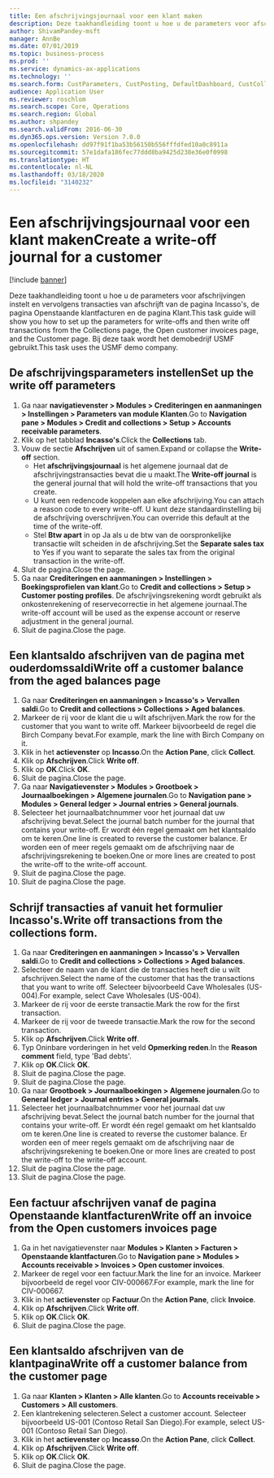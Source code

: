 ```yaml
---
title: Een afschrijvingsjournaal voor een klant maken
description: Deze taakhandleiding toont u hoe u de parameters voor afschrijvingen instelt en vervolgens transacties van afschrijft van de pagina Incasso's, de pagina Openstaande klantfacturen en de pagina Klant.
author: ShivamPandey-msft
manager: AnnBe
ms.date: 07/01/2019
ms.topic: business-process
ms.prod: ''
ms.service: dynamics-ax-applications
ms.technology: ''
ms.search.form: CustParameters, CustPosting, DefaultDashboard, CustCollectionsPoolsListPage, CustWriteOff, LedgerJournalTable, LedgerJournalTransDaily, CustCollections, CustOpenInvoicesListPage, CustTable
audience: Application User
ms.reviewer: roschlom
ms.search.scope: Core, Operations
ms.search.region: Global
ms.author: shpandey
ms.search.validFrom: 2016-06-30
ms.dyn365.ops.version: Version 7.0.0
ms.openlocfilehash: dd97f91f1ba53b56150b556fffdfed10a0c8911a
ms.sourcegitcommit: 57e1dafa186fec77ddd8ba9425d238e36e0f0998
ms.translationtype: HT
ms.contentlocale: nl-NL
ms.lasthandoff: 03/18/2020
ms.locfileid: "3140232"
---
```

# <a name="create-a-write-off-journal-for-a-customer"></a><span data-ttu-id="04c6c-103">Een afschrijvingsjournaal voor een klant maken</span><span class="sxs-lookup"><span data-stu-id="04c6c-103">Create a write-off journal for a customer</span></span>

[!include [banner](../../includes/banner.md)]

<span data-ttu-id="04c6c-104">Deze taakhandleiding toont u hoe u de parameters voor afschrijvingen instelt en vervolgens transacties van afschrijft van de pagina Incasso's, de pagina Openstaande klantfacturen en de pagina Klant.</span><span class="sxs-lookup"><span data-stu-id="04c6c-104">This task guide will show you how to set up the parameters for write-offs and then write off transactions from the Collections page, the Open customer invoices page, and the Customer page.</span></span> <span data-ttu-id="04c6c-105">Bij deze taak wordt het demobedrijf USMF gebruikt.</span><span class="sxs-lookup"><span data-stu-id="04c6c-105">This task uses the USMF demo company.</span></span>


## <a name="set-up-the-write-off-parameters"></a><span data-ttu-id="04c6c-106">De afschrijvingsparameters instellen</span><span class="sxs-lookup"><span data-stu-id="04c6c-106">Set up the write off parameters</span></span>
1. <span data-ttu-id="04c6c-107">Ga naar **navigatievenster > Modules > Crediteringen en aanmaningen > Instellingen > Parameters van module Klanten**.</span><span class="sxs-lookup"><span data-stu-id="04c6c-107">Go to **Navigation pane > Modules > Credit and collections > Setup > Accounts receivable parameters**.</span></span>
2. <span data-ttu-id="04c6c-108">Klik op het tabblad **Incasso's**.</span><span class="sxs-lookup"><span data-stu-id="04c6c-108">Click the **Collections** tab.</span></span>
3. <span data-ttu-id="04c6c-109">Vouw de sectie **Afschrijven** uit of samen.</span><span class="sxs-lookup"><span data-stu-id="04c6c-109">Expand or collapse the **Write-off** section.</span></span>
    - <span data-ttu-id="04c6c-110">Het **afschrijvingsjournaal** is het algemene journaal dat de afschrijvingstransacties bevat die u maakt.</span><span class="sxs-lookup"><span data-stu-id="04c6c-110">The **Write-off journal** is the general journal that will hold the write-off transactions that you create.</span></span>  
    - <span data-ttu-id="04c6c-111">U kunt een redencode koppelen aan elke afschrijving.</span><span class="sxs-lookup"><span data-stu-id="04c6c-111">You can attach a reason code to every write-off.</span></span> <span data-ttu-id="04c6c-112">U kunt deze standaardinstelling bij de afschrijving overschrijven.</span><span class="sxs-lookup"><span data-stu-id="04c6c-112">You can override this default at the time of the write-off.</span></span>  
    - <span data-ttu-id="04c6c-113">Stel **Btw apart** in op Ja als u de btw van de oorspronkelijke transactie wilt scheiden in de afschrijving.</span><span class="sxs-lookup"><span data-stu-id="04c6c-113">Set the **Separate sales tax** to Yes if you want to separate the sales tax from the original transaction in the write-off.</span></span>  
4. <span data-ttu-id="04c6c-114">Sluit de pagina.</span><span class="sxs-lookup"><span data-stu-id="04c6c-114">Close the page.</span></span>
5. <span data-ttu-id="04c6c-115">Ga naar **Crediteringen en aanmaningen > Instellingen > Boekingsprofielen van klant**.</span><span class="sxs-lookup"><span data-stu-id="04c6c-115">Go to **Credit and collections > Setup > Customer posting profiles**.</span></span> <span data-ttu-id="04c6c-116">De afschrijvingsrekening wordt gebruikt als onkostenrekening of reservecorrectie in het algemene journaal.</span><span class="sxs-lookup"><span data-stu-id="04c6c-116">The write-off account will be used as the expense account or reserve adjustment in the general journal.</span></span>
6. <span data-ttu-id="04c6c-117">Sluit de pagina.</span><span class="sxs-lookup"><span data-stu-id="04c6c-117">Close the page.</span></span>

## <a name="write-off-a-customer-balance-from-the-aged-balances-page"></a><span data-ttu-id="04c6c-118">Een klantsaldo afschrijven van de pagina met ouderdomssaldi</span><span class="sxs-lookup"><span data-stu-id="04c6c-118">Write off a customer balance from the aged balances page</span></span>
1. <span data-ttu-id="04c6c-119">Ga naar **Crediteringen en aanmaningen > Incasso's > Vervallen saldi**.</span><span class="sxs-lookup"><span data-stu-id="04c6c-119">Go to **Credit and collections > Collections > Aged balances**.</span></span>
2. <span data-ttu-id="04c6c-120">Markeer de rij voor de klant die u wilt afschrijven.</span><span class="sxs-lookup"><span data-stu-id="04c6c-120">Mark the row for the customer that you want to write off.</span></span> <span data-ttu-id="04c6c-121">Markeer bijvoorbeeld de regel die Birch Company bevat.</span><span class="sxs-lookup"><span data-stu-id="04c6c-121">For example, mark the line with Birch Company on it.</span></span>
3. <span data-ttu-id="04c6c-122">Klik in het **actievenster** op **Incasso**.</span><span class="sxs-lookup"><span data-stu-id="04c6c-122">On the **Action Pane**, click **Collect**.</span></span>
4. <span data-ttu-id="04c6c-123">Klik op **Afschrijven**.</span><span class="sxs-lookup"><span data-stu-id="04c6c-123">Click **Write off**.</span></span>
5. <span data-ttu-id="04c6c-124">Klik op **OK**.</span><span class="sxs-lookup"><span data-stu-id="04c6c-124">Click **OK**.</span></span>
6. <span data-ttu-id="04c6c-125">Sluit de pagina.</span><span class="sxs-lookup"><span data-stu-id="04c6c-125">Close the page.</span></span>
7. <span data-ttu-id="04c6c-126">Ga naar **Navigatievenster > Modules > Grootboek > Journaalboekingen > Algemene journalen**.</span><span class="sxs-lookup"><span data-stu-id="04c6c-126">Go to **Navigation pane > Modules > General ledger > Journal entries > General journals**.</span></span>
8. <span data-ttu-id="04c6c-127">Selecteer het journaalbatchnummer voor het journaal dat uw afschrijving bevat.</span><span class="sxs-lookup"><span data-stu-id="04c6c-127">Select the journal batch number for the journal that contains your write-off.</span></span> <span data-ttu-id="04c6c-128">Er wordt één regel gemaakt om het klantsaldo om te keren.</span><span class="sxs-lookup"><span data-stu-id="04c6c-128">One line is created to reverse the customer balance.</span></span> <span data-ttu-id="04c6c-129">Er worden een of meer regels gemaakt om de afschrijving naar de afschrijvingsrekening te boeken.</span><span class="sxs-lookup"><span data-stu-id="04c6c-129">One or more lines are created to post the write-off to the write-off account.</span></span>  
9. <span data-ttu-id="04c6c-130">Sluit de pagina.</span><span class="sxs-lookup"><span data-stu-id="04c6c-130">Close the page.</span></span>
10. <span data-ttu-id="04c6c-131">Sluit de pagina.</span><span class="sxs-lookup"><span data-stu-id="04c6c-131">Close the page.</span></span>

## <a name="write-off-transactions-from-the-collections-form"></a><span data-ttu-id="04c6c-132">Schrijf transacties af vanuit het formulier Incasso's.</span><span class="sxs-lookup"><span data-stu-id="04c6c-132">Write off transactions from the collections form.</span></span>
1. <span data-ttu-id="04c6c-133">Ga naar **Crediteringen en aanmaningen > Incasso's > Vervallen saldi**.</span><span class="sxs-lookup"><span data-stu-id="04c6c-133">Go to **Credit and collections > Collections > Aged balances**.</span></span>
2. <span data-ttu-id="04c6c-134">Selecteer de naam van de klant die de transacties heeft die u wilt afschrijven.</span><span class="sxs-lookup"><span data-stu-id="04c6c-134">Select the name of the customer that has the transactions that you want to write off.</span></span> <span data-ttu-id="04c6c-135">Selecteer bijvoorbeeld Cave Wholesales (US-004).</span><span class="sxs-lookup"><span data-stu-id="04c6c-135">For example, select Cave Wholesales (US-004).</span></span>
3. <span data-ttu-id="04c6c-136">Markeer de rij voor de eerste transactie.</span><span class="sxs-lookup"><span data-stu-id="04c6c-136">Mark the row for the first transaction.</span></span>
4. <span data-ttu-id="04c6c-137">Markeer de rij voor de tweede transactie.</span><span class="sxs-lookup"><span data-stu-id="04c6c-137">Mark the row for the second transaction.</span></span>
5. <span data-ttu-id="04c6c-138">Klik op **Afschrijven**.</span><span class="sxs-lookup"><span data-stu-id="04c6c-138">Click **Write off**.</span></span>
6. <span data-ttu-id="04c6c-139">Typ Oninbare vorderingen in het veld **Opmerking reden**.</span><span class="sxs-lookup"><span data-stu-id="04c6c-139">In the **Reason comment** field, type 'Bad debts'.</span></span>
7. <span data-ttu-id="04c6c-140">Klik op **OK**.</span><span class="sxs-lookup"><span data-stu-id="04c6c-140">Click **OK**.</span></span>
8. <span data-ttu-id="04c6c-141">Sluit de pagina.</span><span class="sxs-lookup"><span data-stu-id="04c6c-141">Close the page.</span></span>
9. <span data-ttu-id="04c6c-142">Sluit de pagina.</span><span class="sxs-lookup"><span data-stu-id="04c6c-142">Close the page.</span></span>
10. <span data-ttu-id="04c6c-143">Ga naar **Grootboek > Journaalboekingen > Algemene journalen**.</span><span class="sxs-lookup"><span data-stu-id="04c6c-143">Go to **General ledger > Journal entries > General journals**.</span></span>
11. <span data-ttu-id="04c6c-144">Selecteer het journaalbatchnummer voor het journaal dat uw afschrijving bevat.</span><span class="sxs-lookup"><span data-stu-id="04c6c-144">Select the journal batch number for the journal that contains your write-off.</span></span> <span data-ttu-id="04c6c-145">Er wordt één regel gemaakt om het klantsaldo om te keren.</span><span class="sxs-lookup"><span data-stu-id="04c6c-145">One line is created to reverse the customer balance.</span></span> <span data-ttu-id="04c6c-146">Er worden een of meer regels gemaakt om de afschrijving naar de afschrijvingsrekening te boeken.</span><span class="sxs-lookup"><span data-stu-id="04c6c-146">One or more lines are created to post the write-off to the write-off account.</span></span>  
12. <span data-ttu-id="04c6c-147">Sluit de pagina.</span><span class="sxs-lookup"><span data-stu-id="04c6c-147">Close the page.</span></span>
13. <span data-ttu-id="04c6c-148">Sluit de pagina.</span><span class="sxs-lookup"><span data-stu-id="04c6c-148">Close the page.</span></span>

## <a name="write-off-an-invoice-from-the-open-customers-invoices-page"></a><span data-ttu-id="04c6c-149">Een factuur afschrijven vanaf de pagina Openstaande klantfacturen</span><span class="sxs-lookup"><span data-stu-id="04c6c-149">Write off an invoice from the Open customers invoices page</span></span>
1. <span data-ttu-id="04c6c-150">Ga in het navigatievenster naar **Modules > Klanten > Facturen > Openstaande klantfacturen**.</span><span class="sxs-lookup"><span data-stu-id="04c6c-150">Go to **Navigation pane > Modules > Accounts receivable > Invoices > Open customer invoices**.</span></span>
2. <span data-ttu-id="04c6c-151">Markeer de regel voor een factuur.</span><span class="sxs-lookup"><span data-stu-id="04c6c-151">Mark the line for an invoice.</span></span> <span data-ttu-id="04c6c-152">Markeer bijvoorbeeld de regel voor CIV-000667.</span><span class="sxs-lookup"><span data-stu-id="04c6c-152">For example, mark the line for CIV-000667.</span></span>
3. <span data-ttu-id="04c6c-153">Klik in het **actievenster** op **Factuur**.</span><span class="sxs-lookup"><span data-stu-id="04c6c-153">On the **Action Pane**, click **Invoice**.</span></span>
4. <span data-ttu-id="04c6c-154">Klik op **Afschrijven**.</span><span class="sxs-lookup"><span data-stu-id="04c6c-154">Click **Write off**.</span></span>
5. <span data-ttu-id="04c6c-155">Klik op **OK**.</span><span class="sxs-lookup"><span data-stu-id="04c6c-155">Click **OK**.</span></span>
6. <span data-ttu-id="04c6c-156">Sluit de pagina.</span><span class="sxs-lookup"><span data-stu-id="04c6c-156">Close the page.</span></span>

## <a name="write-off-a-customer-balance-from-the-customer-page"></a><span data-ttu-id="04c6c-157">Een klantsaldo afschrijven van de klantpagina</span><span class="sxs-lookup"><span data-stu-id="04c6c-157">Write off a customer balance from the customer page</span></span>
1. <span data-ttu-id="04c6c-158">Ga naar **Klanten > Klanten > Alle klanten**.</span><span class="sxs-lookup"><span data-stu-id="04c6c-158">Go to **Accounts receivable > Customers > All customers**.</span></span>
2. <span data-ttu-id="04c6c-159">Een klantrekening selecteren.</span><span class="sxs-lookup"><span data-stu-id="04c6c-159">Select a customer account.</span></span> <span data-ttu-id="04c6c-160">Selecteer bijvoorbeeld US-001 (Contoso Retail San Diego).</span><span class="sxs-lookup"><span data-stu-id="04c6c-160">For example, select US-001 (Contoso Retail San Diego).</span></span>
3. <span data-ttu-id="04c6c-161">Klik in het **actievenster** op **Incasso**.</span><span class="sxs-lookup"><span data-stu-id="04c6c-161">On the **Action Pane**, click **Collect**.</span></span>
4. <span data-ttu-id="04c6c-162">Klik op **Afschrijven**.</span><span class="sxs-lookup"><span data-stu-id="04c6c-162">Click **Write off**.</span></span>
5. <span data-ttu-id="04c6c-163">Klik op **OK**.</span><span class="sxs-lookup"><span data-stu-id="04c6c-163">Click **OK**.</span></span>
6. <span data-ttu-id="04c6c-164">Sluit de pagina.</span><span class="sxs-lookup"><span data-stu-id="04c6c-164">Close the page.</span></span>

